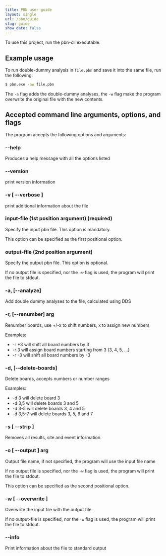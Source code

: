 ```yaml
---
title: PBN user guide
layout: single
url: /pbn/guide
slug: guide
show_date: false
---
```



To use this project, run the pbn-cli executable.

## Example usage

To run double-dummy analysis in `file.pbn` and save it into the same file, run the following:

```sh
$ pbn.exe -aw file.pbn
```

The `-a` flag adds the double-dummy analyses, 
the `-w` flag make the program overwrite the original file with the new contents.

## Accepted command line arguments, options, and flags

The program accepts the following options and arguments:

###  --help
Produces a help message with all the options listed

### --version
print version information

### -v [ --verbose ]
print additional information about the file

### input-file (1st position argument) (required)
Specify the input pbn file. This option is mandatory.

This option can be specified as the first positional option.

### output-file (2nd position argument)
Specify the output pbn file. This option is optional.

If no output file is specified, nor the `-w` flag is used, the program will print the file to stdout.

### -a, [--analyze]

Add double dummy analyses to the file, calculated using DDS

### -r, [--renumber] arg
Renumber boards, use +/-x to shift numbers, x to assign new numbers

Examples:
- -r +3 will shift all board numbers by 3
- -r 3 will assign board numbers starting from 3 (3, 4, 5, ...)
- -r -3 will shift all board numbers by -3

### -d, [--delete-boards]
Delete boards, accepts numbers or number ranges

Examples:
- -d 3 will delete board 3
- -d 3,5 will delete boards 3 and 5
- -d 3-5 will delete boards 3, 4 and 5
- -d 3,5-7 will delete boards 3, 5, 6 and 7


### -s [ --strip ]
Removes all results, site and event information.

### -o [ --output ] arg
Output file name, if not specified, the
program will use the input file name

If no output file is specified, nor the `-w` flag is used, the program will print the file to stdout.

This option can be specified as the second positional option.

### -w [ --overwrite ]
Overwrite the input file with the output file.

If no output-file is specified, nor the `-w` flag is used, the program will print the file to stdout.

### --info
Print information about the file to standard output

